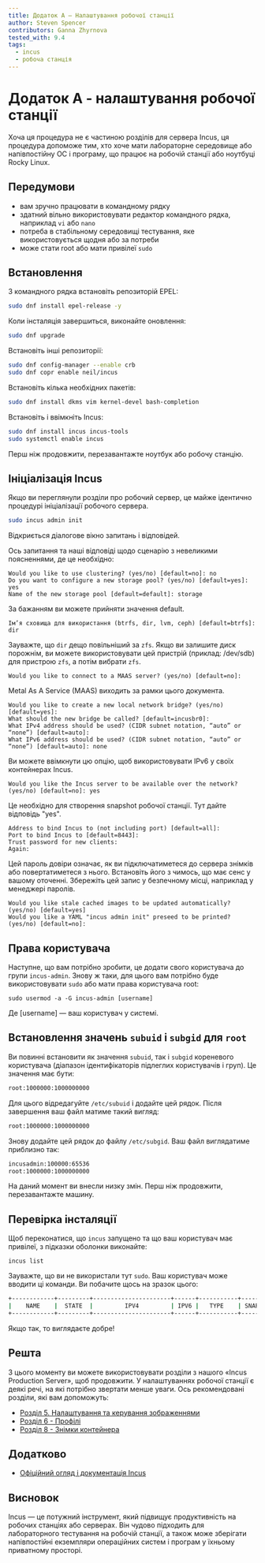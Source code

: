 ```yaml
---
title: Додаток А – Налаштування робочої станції
author: Steven Spencer
contributors: Ganna Zhyrnova
tested_with: 9.4
tags:
  - incus
  - робоча станція
---
```


# Додаток А - налаштування робочої станції

Хоча ця процедура не є частиною розділів для сервера Incus, ця процедура допоможе тим, хто хоче мати лабораторне середовище або напівпостійну ОС і програму, що працює на робочій станції або ноутбуці Rocky Linux.

## Передумови

- вам зручно працювати в командному рядку
- здатний вільно використовувати редактор командного рядка, наприклад `vi` або `nano`
- потреба в стабільному середовищі тестування, яке використовується щодня або за потреби
- може стати root або мати привілеї `sudo`

## Встановлення

З командного рядка встановіть репозиторій EPEL:

```bash
sudo dnf install epel-release -y
```

Коли інсталяція завершиться, виконайте оновлення:

```bash
sudo dnf upgrade
```

Встановіть інші репозиторії:

```bash
sudo dnf config-manager --enable crb
sudo dnf copr enable neil/incus
```

Встановіть кілька необхідних пакетів:

```bash
sudo dnf install dkms vim kernel-devel bash-completion
```

Встановіть і ввімкніть Incus:

```bash
sudo dnf install incus incus-tools
sudo systemctl enable incus
```

Перш ніж продовжити, перезавантажте ноутбук або робочу станцію.

## Ініціалізація Incus

Якщо ви переглянули розділи про робочий сервер, це майже ідентично процедурі ініціалізації робочого сервера.

```bash
sudo incus admin init
```

Відкриється діалогове вікно запитань і відповідей.

Ось запитання та наші відповіді щодо сценарію з невеликими поясненнями, де це необхідно:

```text
Would you like to use clustering? (yes/no) [default=no]: no
Do you want to configure a new storage pool? (yes/no) [default=yes]: yes
Name of the new storage pool [default=default]: storage
```

За бажанням ви можете прийняти значення default.

```text
Ім’я сховища для використання (btrfs, dir, lvm, ceph) [default=btrfs]: dir
```

Зауважте, що `dir` дещо повільніший за `zfs`. Якщо ви залишите диск порожнім, ви можете використовувати цей пристрій (приклад: /dev/sdb) для пристрою `zfs`, а потім вибрати `zfs`.

```text
Would you like to connect to a MAAS server? (yes/no) [default=no]:
```

Metal As A Service (MAAS) виходить за рамки цього документа.

```text
Would you like to create a new local network bridge? (yes/no) [default=yes]:
What should the new bridge be called? [default=incusbr0]: 
What IPv4 address should be used? (CIDR subnet notation, “auto” or “none”) [default=auto]:
What IPv6 address should be used? (CIDR subnet notation, “auto” or “none”) [default=auto]: none
```

Ви можете ввімкнути цю опцію, щоб використовувати IPv6 у своїх контейнерах Incus.

```text
Would you like the Incus server to be available over the network? (yes/no) [default=no]: yes
```

Це необхідно для створення snapshot робочої станції. Тут дайте відповідь "yes".

```text
Address to bind Incus to (not including port) [default=all]:
Port to bind Incus to [default=8443]:
Trust password for new clients:
Again:
```

Цей пароль довіри означає, як ви підключатиметеся до сервера знімків або повертатиметеся з нього. Встановіть його з чимось, що має сенс у вашому оточенні. Збережіть цей запис у безпечному місці, наприклад у менеджері паролів.

```text
Would you like stale cached images to be updated automatically? (yes/no) [default=yes]
Would you like a YAML "incus admin init" preseed to be printed? (yes/no) [default=no]:
```

## Права користувача

Наступне, що вам потрібно зробити, це додати свого користувача до групи `incus-admin`. Знову ж таки, для цього вам потрібно буде використовувати `sudo` або мати права користувача root:

```text
sudo usermod -a -G incus-admin [username]
```

Де [username] — ваш користувач у системі.

## Встановлення значень `subuid` і `subgid` для `root`

Ви повинні встановити як значення `subuid`, так і `subgid` кореневого користувача (діапазон ідентифікаторів підлеглих користувачів і груп). Це значення має бути:

```bash
root:1000000:1000000000
```

Для цього відредагуйте `/etc/subuid` і додайте цей рядок. Після завершення ваш файл матиме такий вигляд:

```bash
root:1000000:1000000000
```

Знову додайте цей рядок до файлу `/etc/subgid`. Ваш файл виглядатиме приблизно так:

```bash
incusadmin:100000:65536
root:1000000:1000000000
```

На даний момент ви внесли низку змін. Перш ніж продовжити, перезавантажте машину.

## Перевірка інсталяції

Щоб переконатися, що `incus` запущено та що ваш користувач має привілеї, з підказки оболонки виконайте:

```text
incus list
```

Зауважте, що ви не використали тут `sudo`. Ваш користувач може вводити ці команди. Ви побачите щось на зразок цього:

```bash
+------------+---------+----------------------+------+-----------+-----------+
|    NAME    |  STATE  |         IPV4         | IPV6 |   TYPE    | SNAPSHOTS |
+------------+---------+----------------------+------+-----------+-----------+
```

Якщо так, то виглядаєте добре!

## Решта

З цього моменту ви можете використовувати розділи з нашого «Incus Production Server», щоб продовжити. У налаштуваннях робочої станції є деякі речі, на які потрібно звертати менше уваги. Ось рекомендовані розділи, які вам допоможуть:

- [Розділ 5. Налаштування та керування зображеннями](05-incus_images.md)
- [Розділ 6 - Профілі](06-profiles.md)
- [Розділ 8 - Знімки контейнера](08-snapshots.md)

## Додатково

- [Офіційний огляд і документація Incus](https://linuxcontainers.org/incus/docs/main/)

## Висновок

Incus — це потужний інструмент, який підвищує продуктивність на робочих станціях або серверах. Він чудово підходить для лабораторного тестування на робочій станції, а також може зберігати напівпостійні екземпляри операційних систем і програм у їхньому приватному просторі.

